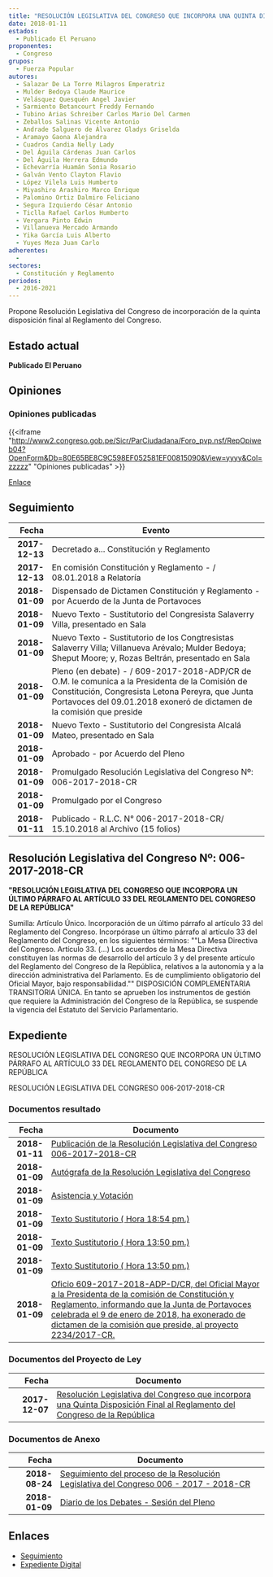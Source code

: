 ```yaml
---
title: "RESOLUCIÓN LEGISLATIVA DEL CONGRESO QUE INCORPORA UNA QUINTA DISPOSICIÓN FINAL AL REGLAMENTO DEL CONGRESO DE LA REPÚBLICA"
date: 2018-01-11
estados: 
  - Publicado El Peruano
proponentes: 
  - Congreso
grupos: 
  - Fuerza Popular
autores: 
  - Salazar De La Torre Milagros Emperatriz
  - Mulder Bedoya Claude Maurice
  - Velásquez Quesquén Angel Javier
  - Sarmiento Betancourt Freddy Fernando
  - Tubino Arias Schreiber Carlos Mario Del Carmen
  - Zeballos Salinas Vicente Antonio
  - Andrade Salguero de Álvarez Gladys Griselda
  - Aramayo Gaona Alejandra
  - Cuadros Candia Nelly Lady
  - Del Águila Cárdenas Juan Carlos
  - Del Águila Herrera Edmundo
  - Echevarría Huamán Sonia Rosario
  - Galván Vento Clayton Flavio
  - López Vilela Luis Humberto
  - Miyashiro Arashiro Marco Enrique
  - Palomino Ortiz Dalmiro Feliciano
  - Segura Izquierdo César Antonio
  - Ticlla Rafael Carlos Humberto
  - Vergara Pinto Edwin
  - Villanueva Mercado Armando
  - Yika García Luis Alberto
  - Yuyes Meza Juan Carlo
adherentes: 
  - 
sectores: 
  - Constitución y Reglamento
periodos: 
  - 2016-2021
---
```


Propone Resolución Legislativa del Congreso de incorporación de la quinta disposición final al Reglamento del Congreso.


## Estado actual

**Publicado El Peruano**

## Opiniones

### Opiniones publicadas

{{<iframe "http://www2.congreso.gob.pe/Sicr/ParCiudadana/Foro_pvp.nsf/RepOpiweb04?OpenForm&Db=80E65BE8C9C598EF052581EF00815090&View=yyyy&Col=zzzzz" "Opiniones publicadas" >}}

[Enlace](http://www2.congreso.gob.pe/Sicr/ParCiudadana/Foro_pvp.nsf/RepOpiweb04?OpenForm&Db=80E65BE8C9C598EF052581EF00815090&View=yyyy&Col=zzzzz)

## Seguimiento

| Fecha | Evento |
|------:|--------|
| **2017-12-13** | Decretado a... Constitución y Reglamento|
| **2017-12-13** | En comisión Constitución y Reglamento - / 08.01.2018 a Relatoría|
| **2018-01-09** | Dispensado de Dictamen Constitución y Reglamento - por Acuerdo de la Junta de Portavoces|
| **2018-01-09** | Nuevo Texto - Sustitutorio del Congresista Salaverry Villa, presentado en Sala|
| **2018-01-09** | Nuevo Texto - Sustitutorio de los Congtresistas Salaverry Villa; Villanueva Arévalo; Mulder Bedoya; Sheput Moore; y, Rozas Beltrán, presentado en Sala|
| **2018-01-09** | Pleno (en debate) - / 609-2017-2018-ADP/CR de O.M. le comunica a la Presidenta de la Comisión de Constitución, Congresista Letona Pereyra, que Junta Portavoces del 09.01.2018 exoneró de dictamen de la comisión que preside|
| **2018-01-09** | Nuevo Texto - Sustitutorio del Congresista Alcalá Mateo, presentado en Sala|
| **2018-01-09** | Aprobado - por Acuerdo del Pleno|
| **2018-01-09** | Promulgado Resolución Legislativa del Congreso Nº: 006-2017-2018-CR|
| **2018-01-09** | Promulgado por el Congreso|
| **2018-01-11** | Publicado - R.L.C. N° 006-2017-2018-CR/ 15.10.2018 al Archivo (15 folios)|

## Resolución Legislativa del Congreso Nº: 006-2017-2018-CR

**"RESOLUCIÓN LEGISLATIVA DEL CONGRESO QUE INCORPORA UN ÚLTIMO PÁRRAFO AL ARTÍCULO 33 DEL REGLAMENTO DEL CONGRESO DE LA REPÚBLICA"**

Sumilla: Artículo Único. Incorporación de un último párrafo al artículo 33 del Reglamento del Congreso. Incorpórase un último párrafo al artículo 33 del Reglamento del Congreso, en los siguientes términos: ""La Mesa Directiva del Congreso. Artículo 33. (…) Los acuerdos de la Mesa Directiva constituyen las normas de desarrollo del artículo 3 y del presente artículo del Reglamento del Congreso de la República, relativos a la autonomía y a la dirección administrativa del Parlamento. Es de cumplimiento obligatorio del Oficial Mayor, bajo responsabilidad."" DISPOSICIÓN COMPLEMENTARIA TRANSITORIA ÚNICA. En tanto se aprueben los instrumentos de gestión que requiere la Administración del Congreso de la República, se suspende la vigencia del Estatuto del Servicio Parlamentario.


## Expediente

RESOLUCIÓN LEGISLATIVA DEL CONGRESO QUE INCORPORA UN ÚLTIMO PÁRRAFO AL ARTÍCULO 33 DEL REGLAMENTO DEL CONGRESO DE LA REPÚBLICA

RESOLUCIÓN LEGISLATIVA DEL CONGRESO 006-2017-2018-CR


### Documentos resultado

| Fecha | Documento |
|------:|--------|
| **2018-01-11** | [Publicación de la Resolución Legislativa del Congreso 006-2017-2018-CR](http://www.leyes.congreso.gob.pe/Documentos/2016_2021/Resolucion_Legislativa_del_Congreso/RLG-006-2017-2018-CR.pdf) |
| **2018-01-09** | [Autógrafa de la Resolución Legislativa del Congreso](http://www.leyes.congreso.gob.pe/Documentos/2016_2021/Autografas/Resolucion_Legislativa_del_Congreso/AU0223420180109.pdf) |
| **2018-01-09** | [Asistencia y Votación](http://www.leyes.congreso.gob.pe/Documentos/2016_2021/Asistencia_y_Votacion/Proyectos_de_Ley/AV02234_20180109.pdf) |
| **2018-01-09** | [Texto Sustitutorio ( Hora 18:54 pm.)](http://www.leyes.congreso.gob.pe/Documentos/2016_2021/Texto_Sustitutorio/Proyectos_de_Ley/TS0223420180109_..pdf) |
| **2018-01-09** | [Texto Sustitutorio ( Hora 13:50 pm.)](http://www.leyes.congreso.gob.pe/Documentos/2016_2021/Texto_Sustitutorio/Proyectos_de_Ley/TS0223420180109.pdf) |
| **2018-01-09** | [Texto Sustitutorio ( Hora 13:50 pm.)](http://www.leyes.congreso.gob.pe/Documentos/2016_2021/Texto_Sustitutorio/Proyectos_de_Ley/TS02234_20180109.pdf) |
| **2018-01-09** | [Oficio 609-2017-2018-ADP-D/CR, del Oficial Mayor a la Presidenta de la comisión de Constitución y Reglamento, informando que la Junta de Portavoces celebrada el 9 de enero de 2018, ha exonerado de dictamen de la comisión que preside, al proyecto 2234/2017-CR.](http://www.leyes.congreso.gob.pe/Documentos/2016_2021/Oficios/Oficialia_Mayor/OFICIO-609-2017-2018-ADP-D-CR.pdf) |

### Documentos del Proyecto de Ley

| Fecha | Documento |
|------:|--------|
| **2017-12-07** | [Resolución Legislativa del Congreso que incorpora una Quinta Disposición Final al Reglamento del Congreso de la República](http://www.leyes.congreso.gob.pe/Documentos/2016_2021/Proyectos_de_Ley_y_de_Resoluciones_Legislativas/PL0223420171207.pdf) |

### Documentos de Anexo

| Fecha | Documento |
|------:|--------|
| **2018-08-24** | [Seguimiento del proceso de la Resolución Legislativa del Congreso 006 - 2017 - 2018-CR](http://www.leyes.congreso.gob.pe/Documentos/2016_2021/Seguimiento_de_Proyectos_de_Ley/02234PL20180824.pdf) |
| **2018-01-09** | [Diario de los Debates - Sesión del Pleno](http://www2.congreso.gob.pe/Sicr/DiarioDebates/Publicad.nsf/SesionesPleno/05256D6E0073DFE905258211005D6F41/$FILE/PLO-2017-26.pdf) |

## Enlaces 

- [Seguimiento](http://www2.congreso.gob.pe/Sicr/TraDocEstProc/CLProLey2016.nsf/f7fff46988ca05b1052578e100829cc7/e37256e2194d6183052581f000006cf4?OpenDocument)
- [Expediente Digital](http://www2.congreso.gob.pe/Sicr/TraDocEstProc/CLProLey2016.nsf/f7fff46988ca05b1052578e100829cc7/e37256e2194d6183052581f000006cf4?OpenDocument&Click=05257FB7005EB655.eb71d0cf91d8294e05256cdf006b5706/$Body/0.1C6C)
